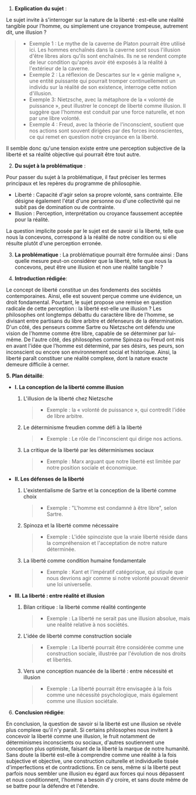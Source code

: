 1. **Explication du sujet** :

Le sujet invite à s'interroger sur la nature de la liberté : est-elle une réalité tangible pour l'homme, ou simplement une croyance trompeuse, autrement dit, une illusion ? 

> - Exemple 1 : Le mythe de la caverne de Platon pourrait être utilisé ici. Les hommes enchaînés dans la caverne sont sous l'illusion d'être libres alors qu'ils sont enchaînés. Ils ne se rendent compte de leur condition qu'après avoir été exposés à la réalité à l'extérieur de la caverne.
> - Exemple 2 : La réflexion de Descartes sur le « génie maligne », une entité puissante qui pourrait tromper continuellement un individu sur la réalité de son existence, interroge cette notion d'illusion.
> - Exemple 3: Nietzsche, avec la métaphore de la « volonté de puissance », peut illustrer le concept de liberté comme illusion. Il suggère que l'homme est conduit par une force naturelle, et non par une libre volonté.
> - Exemple 4 : Freud, avec la théorie de l'inconscient, soutient que nos actions sont souvent dirigées par des forces inconscientes, ce qui remet en question notre croyance en la liberté.

Il semble donc qu'une tension existe entre une perception subjective de la liberté et sa réalité objective qui pourrait être tout autre.

2. **Du sujet à la problématique** :

Pour passer du sujet à la problématique, il faut préciser les termes principaux et les repères du programme de philosophie. 

- Liberté : Capacité d'agir selon sa propre volonté, sans contrainte. Elle désigne également l'état d'une personne ou d'une collectivité qui ne subit pas de domination ou de contrainte.
- Illusion : Perception, interprétation ou croyance faussement acceptée pour la réalité.

La question implicite posée par le sujet est de savoir si la liberté, telle que nous la concevons, correspond à la réalité de notre condition ou si elle résulte plutôt d'une perception erronée.

3. **La problématique** :
La problématique pourrait être formulée ainsi : Dans quelle mesure peut-on considérer que la liberté, telle que nous la concevons, peut être une illusion et non une réalité tangible ? 

4. **Introduction rédigée**: 

Le concept de liberté constitue un des fondements des sociétés contemporaines. Ainsi, elle est souvent perçue comme une évidence, un droit fondamental. Pourtant, le sujet propose une remise en question radicale de cette perception : la liberté est-elle une illusion ? Les philosophes ont longtemps débattu du caractère libre de l'homme, se divisant entre partisans du libre arbitre et défenseurs de la détermination. D'un côté, des penseurs comme Sartre ou Nietzsche ont défendu une vision de l'homme comme être libre, capable de se déterminer par lui-même. De l'autre côté, des philosophes comme Spinoza ou Freud ont mis en avant l'idée que l'homme est déterminé, par ses désirs, ses peurs, son inconscient ou encore son environnement social et historique. Ainsi, la liberté paraît constituer une réalité complexe, dont la nature exacte demeure difficile à cerner.

**5. Plan détaillé**:

* **I. La conception de la liberté comme illusion**

    1. L'illusion de la liberté chez Nietzsche
          > - Exemple : la « volonté de puissance », qui contredit l'idée de libre arbitre.
    
    2. Le déterminisme freudien comme défi à la liberté
          > - Exemple : Le rôle de l'inconscient qui dirige nos actions.
  
    3. La critique de la liberté par les déterminismes sociaux
          > - Exemple : Marx arguant que notre liberté est limitée par notre position sociale et économique.

* **II. Les défenses de la liberté**

    1. L'existentialisme de Sartre et la conception de la liberté comme choix
          > - Exemple : "L'homme est condamné à être libre", selon Sartre.
    
    2. Spinoza et la liberté comme nécessaire
          > - Exemple : L'idée spinoziste que la vraie liberté réside dans la compréhension et l'acceptation de notre nature déterminée.

    3. La liberté comme condition humaine fondamentale
          > - Exemple : Kant et l'impératif catégorique, qui stipule que nous devrions agir comme si notre volonté pouvait devenir une loi universelle.

* **III. La liberté : entre réalité et illusion**

    1. Bilan critique : la liberté comme réalité contingente
          > - Exemple : La liberté ne serait pas une illusion absolue, mais une réalité relative à nos sociétés.

    2. L'idée de liberté comme construction sociale
          > - Exemple : La liberté pourrait être considérée comme une construction sociale, illustrée par l'évolution de nos droits et libertés.
  
    3. Vers une conception nuancée de la liberté : entre nécessité et illusion
          > - Exemple : La liberté pourrait être envisagée à la fois comme une nécessité psychologique, mais également comme une illusion sociétale.

6. **Conclusion rédigée**: 

En conclusion, la question de savoir si la liberté est une illusion se révèle plus complexe qu'il n'y paraît. Si certains philosophes nous invitent à concevoir la liberté comme une illusion, le fruit notamment de déterminismes inconscients ou sociaux, d'autres soutiennent une conception plus optimiste, faisant de la liberté la marque de notre humanité. Sans doute la liberté est-elle à comprendre comme une réalité à la fois subjective et objective, une construction culturelle et individuelle tissée d'imperfections et de contradictions. En ce sens, même si la liberté peut parfois nous sembler une illusion eu égard aux forces qui nous dépassent et nous conditionnent, l'homme a besoin d'y croire, et sans doute même de se battre pour la défendre et l'étendre.

